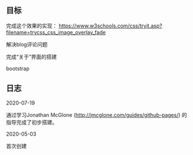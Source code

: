 ## 目标

完成这个效果的实现： https://www.w3schools.com/css/tryit.asp?filename=trycss_css_image_overlay_fade

解决blog评论问题

完成“关于”界面的搭建

bootstrap

## 日志

2020-07-19

通过学习Jonathan McGlone (http://jmcglone.com/guides/github-pages/) 的指导完成了初步搭建。 
 
 2020-05-03
 
 首次创建
